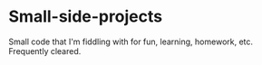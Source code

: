# Small-side-projects
Small code that I'm fiddling with for fun, learning, homework, etc. Frequently cleared.
